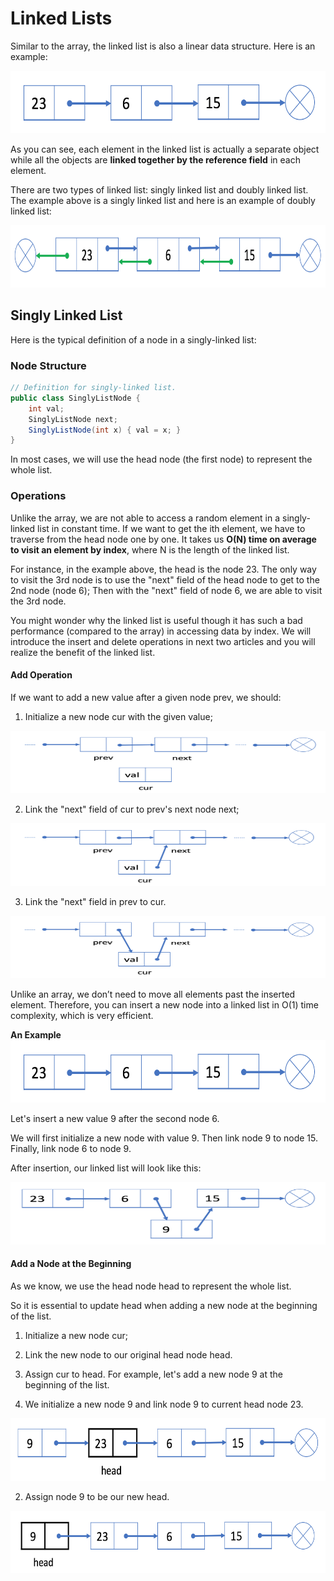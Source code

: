 # Linked Lists

Similar to the array, the linked list is also a linear data structure. Here is an example:

<img src="./images/linkedLists1.png" width="600" height="100" />

As you can see, each element in the linked list is actually a separate object while all the objects are **linked together by the reference field** in each element.

There are two types of linked list: singly linked list and doubly linked list. The example above is a singly linked list and here is an example of doubly linked list:

<img src="./images/linkedLists2.png" width="600" height="100" />

## Singly Linked List

Here is the typical definition of a node in a singly-linked list:

### Node Structure
```java
// Definition for singly-linked list.
public class SinglyListNode {
    int val;
    SinglyListNode next;
    SinglyListNode(int x) { val = x; }
}
```
In most cases, we will use the head node (the first node) to represent the whole list.

### Operations
Unlike the array, we are not able to access a random element in a singly-linked list in constant time. If we want to get the ith element, we have to traverse from the head node one by one. It takes us **O(N) time on average to visit an element by index**, where N is the length of the linked list.

For instance, in the example above, the head is the node 23. The only way to visit the 3rd node is to use the "next" field of the head node to get to the 2nd node (node 6); Then with the "next" field of node 6, we are able to visit the 3rd node.

You might wonder why the linked list is useful though it has such a bad performance (compared to the array) in accessing data by index. We will introduce the insert and delete operations in next two articles and you will realize the benefit of the linked list.

#### Add Operation
If we want to add a new value after a given node prev, we should: 

1. Initialize a new node cur with the given value;

<img src="./images/linkedLists3.png" width="600" height="100" />

2. Link the "next" field of cur to prev's next node next;

<img src="./images/linkedLists4.png" width="600" height="100" />

3. Link the "next" field in prev to cur.

<img src="./images/linkedLists5.png" width="600" height="100" />

Unlike an array, we don’t need to move all elements past the inserted element. Therefore, you can insert a new node into a linked list in O(1) time complexity, which is very efficient.

**An Example**
<img src="./images/linkedLists6.png" width="600" height="100" />

Let's insert a new value 9 after the second node 6.

We will first initialize a new node with value 9. Then link node 9 to node 15. Finally, link node 6 to node 9.

After insertion, our linked list will look like this:

<img src="./images/linkedLists7.png" width="600" height="100" />

#### Add a Node at the Beginning
As we know, we use the head node head to represent the whole list.

So it is essential to update head when adding a new node at the beginning of the list.

1. Initialize a new node cur;
2. Link the new node to our original head node head.
3. Assign cur to head.
For example, let's add a new node 9 at the beginning of the list.

1. We initialize a new node 9 and link node 9 to current head node 23.
<img src="./images/linkedLists8.png" width="600" height="100" />

2. Assign node 9 to be our new head.
<img src="./images/linkedLists9.png" width="600" height="100" />






